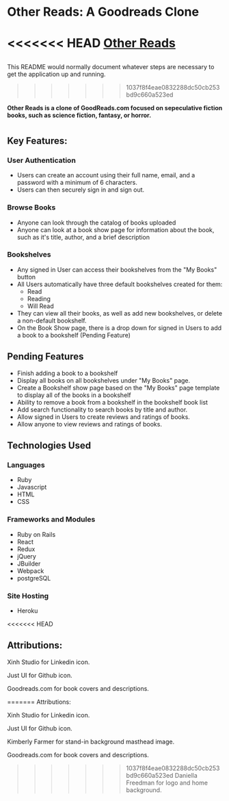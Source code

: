 # Other Reads: A Goodreads Clone

<<<<<<< HEAD
[Other Reads](https://other-reads.herokuapp.com/#/  "Other Reads")
=======
##

This README would normally document whatever steps are necessary to get the
application up and running.
>>>>>>> 1037f8f4eae0832288dc50cb253bd9c660a523ed

**Other Reads is a clone of GoodReads.com focused on sepeculative fiction books, such as science fiction, fantasy, or horror.**

#

## Key Features:

### User Authentication
  * Users can create an account using their full name, email, and a password with a minimum of 6 characters.
  * Users can then securely sign in and sign out.

### Browse Books
  * Anyone can look through the catalog of books uploaded
  * Anyone can look at a book show page for information about the book, such as it's title, author, and a brief description

### Bookshelves
  * Any signed in User can access their bookshelves from the "My Books" button
  * All Users automatically have three default bookshelves created for them:
    * Read
    * Reading
    * Will Read
  * They can view all their books, as well as add new bookshelves, or delete a non-default bookshelf.
  * On the Book Show page, there is a drop down for signed in Users to add a book to a bookshelf (Pending Feature)

## Pending Features
  * Finish adding a book to a bookshelf
  * Display all books on all bookshelves under "My Books" page.
  * Create a Bookshelf show page based on the "My Books" page template to display all of the books in a bookshelf
  * Ability to remove a book from a bookshelf in the bookshelf book list
  * Add search functionality to search books by title and author.
  * Allow signed in Users to create reviews and ratings of books.
  * Allow anyone to view reviews and ratings of books.

## Technologies Used
  ### Languages
  * Ruby
  * Javascript
  * HTML
  * CSS

  ### Frameworks and Modules
  * Ruby on Rails
  * React
  * Redux
  * jQuery
  * JBuilder
  * Webpack
  * postgreSQL

  ### Site Hosting
  * Heroku

<<<<<<< HEAD

## Attributions:
  Xinh Studio for Linkedin icon.

  Just UI for Github icon.

  Goodreads.com for book covers and descriptions.

=======
Attributions:

  Xinh Studio for Linkedin icon.
  
  Just UI for Github icon.
  
  Kimberly Farmer for stand-in background masthead image.
  
  Goodreads.com for book covers and descriptions.
  
>>>>>>> 1037f8f4eae0832288dc50cb253bd9c660a523ed
  Daniella Freedman for logo and home background.
